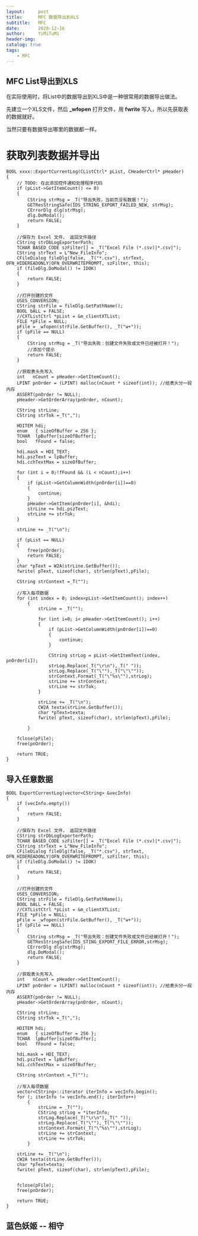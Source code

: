 ```yaml
---
layout:     post
title:      MFC 数据导出到XLS
subtitle:   MFC
date:       2020-12-16
author:     YiMiTuMi
header-img: 
catalog: true
tags:
    - MFC
---
```


## MFC List导出到XLS

在实际使用时，将List中的数据导出到XLS中是一种很常用的数据导出做法。

先建立一个XLS文件，然后 **_wfopen** 打开文件，用 **fwrite** 写入，所以先获取表的数据就好。

当然只要有数据导出哪里的数据都一样。

# 获取列表数据并导出

	BOOL xxxx::ExportCurrentLog(CListCtrl* pList, CHeaderCtrl* pHeader)
	{
		// TODO: 在此添加控件通知处理程序代码
		if (pList->GetItemCount() <= 0)
		{
			CString strMsg = _T("导出失败，当前页没有数据！");
			GETResStringSafe(IDS_STRING_EXPORT_FAILED_NEW, strMsg);
			CErrorDlg dlg(strMsg);	
			dlg.DoModal();
			return FALSE;
		}
	
		//保存为 Excel 文件， 返回文件路径
		CString strDbLogExporterPath;
		TCHAR BASED_CODE szFilter[] = _T("Excel File (*.csv)|*.csv|");
		CString strText = L"New_FileInfo";
		CFileDialog fileDlg(false, _T("*.csv"), strText, OFN_HIDEREADONLY|OFN_OVERWRITEPROMPT, szFilter, this);
		if (fileDlg.DoModal() != IDOK)
		{
			return FALSE;
		}
	
		//打开创建的文件
		USES_CONVERSION;
		CString strFile = fileDlg.GetPathName(); 
		BOOL bALL = FALSE; 
		//CXTListCtrl *pList = &m_clientXTList;
		FILE *pFile = NULL;
		pFile = _wfopen(strFile.GetBuffer(), _T("w+"));
		if (pFile == NULL)
		{
			CString strMsg = _T("导出失败：创建文件失败或文件已经被打开！");
			//添加个提示
			return FALSE;
		}
			
		//获取表头先写入
		int   nCount = pHeader->GetItemCount();
		LPINT pnOrder = (LPINT) malloc(nCount * sizeof(int)); //给表头分一段内存
		ASSERT(pnOrder != NULL);
		pHeader->GetOrderArray(pnOrder, nCount);
	
		CString strLine;
		CString strTok =_T(",");
		
		HDITEM hdi;
		enum   { sizeOfBuffer = 256 };
		TCHAR  lpBuffer[sizeOfBuffer];
		bool   fFound = false;
	
		hdi.mask = HDI_TEXT;
		hdi.pszText = lpBuffer;
		hdi.cchTextMax = sizeOfBuffer;
	
		for (int i = 0;!fFound && (i < nCount);i++)
		{
			if (pList->GetColumnWidth(pnOrder[i])==0)
			{
				continue;
			}
			pHeader->GetItem(pnOrder[i], &hdi);
			strLine += hdi.pszText;
			strLine += strTok;
		}
	
		strLine += _T("\n");
	
		if (pList == NULL)
		{
			free(pnOrder);
			return FALSE;
		}
		char *pText = W2A(strLine.GetBuffer());
		fwrite( pText, sizeof(char), strlen(pText),pFile);
		
		CString strContext =_T("");
		
		//写入每项数据
		for (int index = 0; index<pList->GetItemCount(); index++)
	    	{
	    		strLine = _T("");
	    
	    		for (int i=0; i< pHeader->GetItemCount(); i++)
	    		{
	    			if (pList->GetColumnWidth(pnOrder[i])==0)
	    			{
	    				continue;
	    			}
	    
	    			CString strLog = pList->GetItemText(index, pnOrder[i]);
	    			strLog.Replace(_T("\r\n"),_T(" "));
	    			strLog.Replace(_T("\""),_T("\"\""));
	    			strContext.Format(_T("\"%s\""),strLog);
	    			strLine += strContext;
	    			strLine += strTok;
	    		}
	    
	    		strLine += _T("\n");
	    		CW2A texta(strLine.GetBuffer());
	    		char *pText=texta;
	    		fwrite( pText, sizeof(char), strlen(pText),pFile);
	    
	    	}
		
		fclose(pFile);
		free(pnOrder);
	
		return TRUE;
	}


## 导入任意数据

	BOOL ExportCurrentLog(vector<CString> &vecInfo)
	{
		if (vecInfo.empty())
		{
			return FALSE;
		}		

		//保存为 Excel 文件， 返回文件路径
		CString strDbLogExporterPath;
		TCHAR BASED_CODE szFilter[] = _T("Excel File (*.csv)|*.csv|");
		CString strText = L"New_FileInfo";
		CFileDialog fileDlg(false, _T("*.csv"), strText, OFN_HIDEREADONLY|OFN_OVERWRITEPROMPT, szFilter, this);
		if (fileDlg.DoModal() != IDOK)
		{
			return FALSE;
		}
	
		//打开创建的文件
		USES_CONVERSION;
		CString strFile = fileDlg.GetPathName(); 
		BOOL bALL = FALSE; 
		//CXTListCtrl *pList = &m_clientXTList;
		FILE *pFile = NULL;
		pFile = _wfopen(strFile.GetBuffer(), _T("w+"));
		if (pFile == NULL)
		{
			CString strMsg = _T("导出失败：创建文件失败或文件已经被打开！");
			GETResStringSafe(IDS_STING_EXPORT_FILE_ERROR,strMsg);
			CErrorDlg dlg(strMsg);	
			dlg.DoModal();
			return FALSE;
		}
			
		//获取表头先写入
		int   nCount = pHeader->GetItemCount();
		LPINT pnOrder = (LPINT) malloc(nCount * sizeof(int)); //给表头分一段内存
		ASSERT(pnOrder != NULL);
		pHeader->GetOrderArray(pnOrder, nCount);
	
		CString strLine;
		CString strTok =_T(",");
		
		HDITEM hdi;
		enum   { sizeOfBuffer = 256 };
		TCHAR  lpBuffer[sizeOfBuffer];
		bool   fFound = false;
	
		hdi.mask = HDI_TEXT;
		hdi.pszText = lpBuffer;
		hdi.cchTextMax = sizeOfBuffer;
		
		CString strContext =_T("");
		
		//写入每项数据
		vector<CString>::iterator iterInfo = vecInfo.begin();
		for (; iterInfo != vecInfo.end(); iterInfo++)
	    	{
	    		strLine = _T("");
	    		CString strLog = *iterInfo;
	    		strLog.Replace(_T("\r\n"),_T(" "));
	    		strLog.Replace(_T("\""),_T("\"\""));
	    		strContext.Format(_T("\"%s\""),strLog);
	    		strLine += strContext;
	    		strLine += strTok;
	    	}
		
		strLine += _T("\n");
	    CW2A texta(strLine.GetBuffer());
	    char *pText=texta;
	    fwrite( pText, sizeof(char), strlen(pText),pFile);


		fclose(pFile);
		free(pnOrder);
	
		return TRUE;
	}


## 蓝色妖姬 -- 相守
